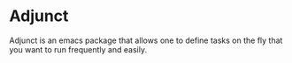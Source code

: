 # Adjunct

Adjunct is an emacs package that allows one to define tasks on the fly
that you want to run frequently and easily.